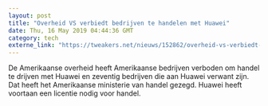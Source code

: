 ```yaml
---
layout: post
title: "Overheid VS verbiedt bedrijven te handelen met Huawei"
date: Thu, 16 May 2019 04:44:36 GMT
category: tech
externe_link: "https://tweakers.net/nieuws/152862/overheid-vs-verbiedt-bedrijven-te-handelen-met-huawei.html"
---
```


De Amerikaanse overheid heeft Amerikaanse bedrijven verboden om handel te drijven met Huawei en zeventig bedrijven die aan Huawei verwant zijn. Dat heeft het Amerikaanse ministerie van handel gezegd. Huawei heeft voortaan een licentie nodig voor handel.<img src="http://feeds.feedburner.com/~r/tweakers/mixed/~4/MtIElR1-4UY" height="1" width="1" alt=""/>
